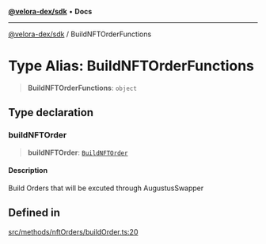 [**@velora-dex/sdk**](../README.md) • **Docs**

***

[@velora-dex/sdk](../globals.md) / BuildNFTOrderFunctions

# Type Alias: BuildNFTOrderFunctions

> **BuildNFTOrderFunctions**: `object`

## Type declaration

### buildNFTOrder

> **buildNFTOrder**: [`BuildNFTOrder`](../-internal-/type-aliases/BuildNFTOrder.md)

#### Description

Build Orders that will be excuted through AugustusSwapper

## Defined in

[src/methods/nftOrders/buildOrder.ts:20](https://github.com/VeloraDEX/sdk/blob/master/src/methods/nftOrders/buildOrder.ts#L20)
